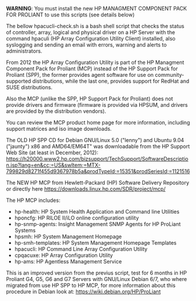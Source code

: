 **WARNING**: You must install the new HP MANAGMENT COMPONENT PACK FOR PROLIANT to use this scripts (see details below)

The bellow hpacucli-check.sh is a bash shell script that checks the status of controller, array, logical and physical driver
on a HP Server with the command hpaculi (HP Array Configuration Utility Client) installed, also syslogging and sending an
email with errors, warning and alerts to administrators. 

From 2012 the HP Array Configuration Utility is part of the HP Managment Component Pack for Proliant (MCP) instead of
the HP Support Pack for Proliant (SPP), the former provides agent software for use on community-supported distributions, 
while the last one, provides support for RedHat and SUSE distributions. 

Also the MCP (unlike the SPP, HP Support Pack for Proliant) does not provide drivers and firmware (firmware is provided via HPSUM,
and drivers are provided by the distribution vendors).

You can review the MCP product home page for more information, including support matrices and iso image downloads.

The OLD HP SPP CD for Debian GNU/Linux 5.0 ("lenny") and Ubuntu 9.04 ("jaunty") x86 and AMD64/EM64T" was downloadable from the HP Support Web Site (at least in December, 2012): 
https://h20000.www2.hp.com/bizsupport/TechSupport/SoftwareDescription.jsp?lang=en&cc;=US&swItem;=MTX-799829d8271f455d9367978b5a&prodTypeId;=15351&prodSeriesId;=1121516

The NEW HP MCP from Hewlett-Packard (HP) Software Delivery Repository or directly here https://downloads.linux.hp.com/SDR/project/mcp/

The HP MCP includes:

* hp-health: HP System Health Application and Command line Utilities
* hponcfg: HP RILOE II/iLO online configuration utility
* hp-snmp-agents: Insight Management SNMP Agents for HP ProLiant Systems
* hpsmh: HP System Management Homepage
* hp-smh-templates: HP System Management Homepage Templates
* hpacucli: HP Command Line Array Configuration Utility
* cpqacuxe: HP Array Configuration Utility
* hp-ams: HP Agentless Management Service

This is an improved version from the previus script, test for 6 months in HP Proliant G4, G5, G6 and G7 Servers with GNU/Linux Debian 6/7, who where migrated from use HP SPP to HP MCP, for more information about this procedure in Debian look at: https://wiki.debian.org/HP/ProLiant
